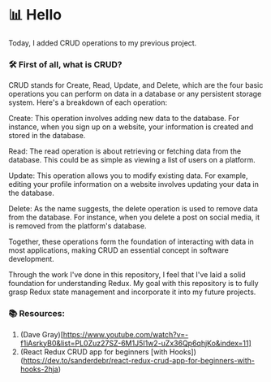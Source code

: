 
# 📊 Hello

Today, I added CRUD operations to my previous project.

### 🛠️ First of all, what is CRUD?

CRUD stands for Create, Read, Update, and Delete, which are the four basic operations you can perform on data in a database or any persistent storage system. Here's a breakdown of each operation:

Create: This operation involves adding new data to the database. For instance, when you sign up on a website, your information is created and stored in the database.

Read: The read operation is about retrieving or fetching data from the database. This could be as simple as viewing a list of users on a platform.

Update: This operation allows you to modify existing data. For example, editing your profile information on a website involves updating your data in the database.

Delete: As the name suggests, the delete operation is used to remove data from the database. For instance, when you delete a post on social media, it is removed from the platform's database.

Together, these operations form the foundation of interacting with data in most applications, making CRUD an essential concept in software development.

Through the work I've done in this repository, I feel that I've laid a solid foundation for understanding Redux. My goal with this repository is to fully grasp Redux state management and incorporate it into my future projects.

### 📚 Resources:

1. (Dave Gray)[https://www.youtube.com/watch?v=-f1iAsrkyB0&list=PL0Zuz27SZ-6M1J5I1w2-uZx36Qp6qhjKo&index=11]
2. (React Redux CRUD app for beginners [with Hooks])(https://dev.to/sanderdebr/react-redux-crud-app-for-beginners-with-hooks-2hja)